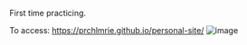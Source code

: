 First time practicing.

To access: https://prchlmrie.github.io/personal-site/
![image](https://github.com/user-attachments/assets/6efa6e47-351e-47b7-94b6-9e33276db31b)
